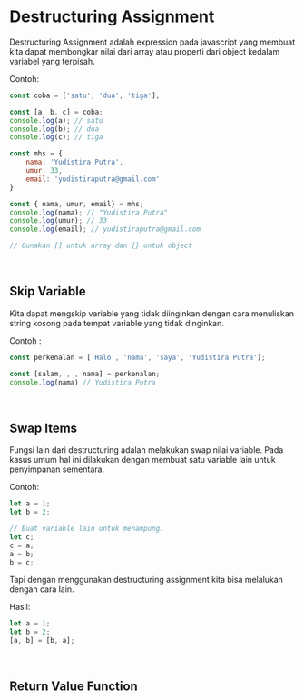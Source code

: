 # Destructuring Assignment

Destructuring Assignment adalah expression pada javascript yang membuat kita dapat membongkar nilai dari array atau properti dari object kedalam variabel yang terpisah.

Contoh:
```js
const coba = ['satu', 'dua', 'tiga'];

const [a, b, c] = coba;
console.log(a); // satu
console.log(b); // dua
console.log(c); // tiga

const mhs = {
    nama: 'Yudistira Putra',
    umur: 33,
    email: 'yudistiraputra@gmail.com'
}

const { nama, umur, email} = mhs;
console.log(nama); // "Yudistira Putra"
console.log(umur); // 33
console.log(email); // yudistiraputra@gmail.com

// Gunakan [] untuk array dan {} untuk object
```
<br />

## Skip Variable

Kita dapat mengskip variable yang tidak diinginkan dengan cara menuliskan string kosong pada tempat variable yang tidak dinginkan.

Contoh : 

```js
const perkenalan = ['Halo', 'nama', 'saya', 'Yudistira Putra'];

const [salam, , , nama] = perkenalan;
console.log(nama) // Yudistira Putra
```
<br />

## Swap Items

Fungsi lain dari destructuring adalah melakukan swap nilai variable. Pada kasus umum hal ini dilakukan dengan membuat satu variable lain untuk penyimpanan sementara. 

Contoh: 
```js
let a = 1;
let b = 2;

// Buat variable lain untuk menampung.
let c;
c = a;
a = b;
b = c;
```

Tapi dengan menggunakan destructuring assignment kita bisa melalukan dengan cara lain.

Hasil:
```js
let a = 1;
let b = 2;
[a, b] = [b, a];
```
<br />

## Return Value Function
